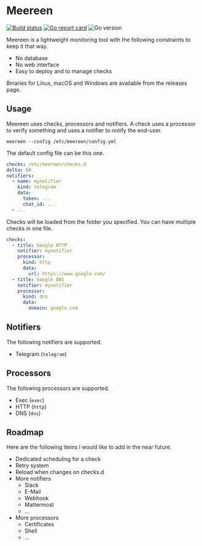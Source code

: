 # Meereen

[![Build status](https://github.com/aerialls/meereen/workflows/Test/badge.svg)](https://github.com/aerialls/meereen/actions?query=workflow%3ATest)
[![Go report card](https://goreportcard.com/badge/github.com/aerialls/meereen)](https://goreportcard.com/report/github.com/aerialls/meereen)
![Go version](https://img.shields.io/github/go-mod/go-version/aerialls/meereen)

Meereen is a lightweight monitoring tool with the following constraints to keep it that way.

* No database
* No web interface
* Easy to deploy and to manage checks

Binaries for Linux, macOS and Windows are available from the releases page.

## Usage

Meereen uses checks, processors and notifiers. A check uses a processor to verify something and uses a notifier to notify the end-user.

```
meereen --config /etc/meereen/config.yml
```

The default config file can be this one.

```yaml
checks: /etc/meereen/checks.d
delta: 60
notifiers:
  - name: mynotifier
    kind: telegram
    data:
      token: ...
      chat_id: ...
  - ...
```

Checks will be loaded from the folder you specified. You can have multiple checks in one file.

```yaml
checks:
  - title: Google HTTP
    notifier: mynotifier
    processor:
      kind: http
      data:
        url: https://www.google.com/
  - title: Google DNS
    notifier: mynotifier
    processor:
      kind: dns
      data:
        domain: google.com
```

## Notifiers

The following notifiers are supported.

- Telegram (`telegram`)

## Processors

The following processors are supported.

- Exec (`exec`)
- HTTP (`http`)
- DNS (`dns`)

## Roadmap

Here are the following items I would like to add in the near future.

* Dedicated scheduling for a check
* Retry system
* Reload when changes on checks.d
* More notifiers
  * Slack
  * E-Mail
  * Webhook
  * Mattermost
  * ...
* More processors
  * Certificates
  * Shell
  * ...
